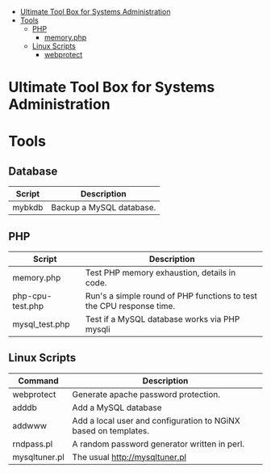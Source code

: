 <!--ts-->
   * [Ultimate Tool Box for Systems Administration](#ultimate-tool-box-for-systems-administration)
   * [Tools](#tools)
      * [PHP](#php)
         * [memory.php](#memoryphp)
      * [Linux Scripts](#linux-scripts)
         * [webprotect](#webprotect)

<!-- Added by: jtrask, at: Thu  2 May 2019 12:31:49 PDT -->

<!--te-->
# Ultimate Tool Box for Systems Administration
# Tools
## Database
Script | Description
 --- | --- |
mybkdb | Backup a MySQL database.
## PHP
Script | Description|
 --- | --- |
memory.php | Test PHP memory exhaustion, details in code.
php-cpu-test.php | Run's a simple round of PHP functions to test the CPU response time.
mysql_test.php | Test if a MySQL database works via PHP mysqli
## Linux Scripts
Command | Description|
 --- | --- |
webprotect | Generate apache password protection.
adddb | Add a MySQL database
addwww | Add a local user and configuration to NGiNX based on templates.
rndpass.pl | A random password generator written in perl.
mysqltuner.pl | The usual http://mysqltuner.pl
 